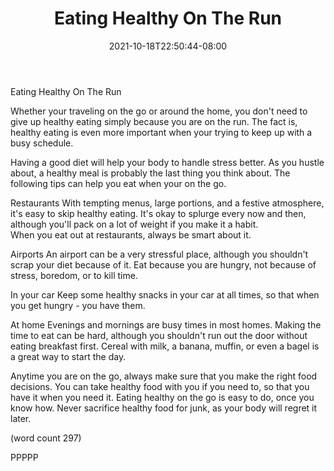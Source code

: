﻿---
title: "Eating Healthy On The Run"
date: 2021-10-18T22:50:44-08:00
description: "Healthy Eating Tips for Web Success"
featured_image: "/images/Healthy Eating.jpg"
tags: ["Healthy Eating"]
---

Eating Healthy On The Run

Whether your traveling on the go or around the 
home, you don't need to give up healthy eating 
simply because you are on the run.  The fact is, 
healthy eating is even more important when your 
trying to keep up with a busy schedule.

Having a good diet will help your body to handle
stress better.  As you hustle about, a healthy meal
is probably the last thing you think about.  The
following tips can help you eat when your on the go.

Restaurants
With tempting menus, large portions, and a festive
atmosphere, it's easy to skip healthy eating.  It's
okay to splurge every now and then, although you'll
pack on a lot of weight if you make it a habit.  
When you eat out at restaurants, always be smart 
about it.

Airports
An airport can be a very stressful place, although
you shouldn't scrap your diet because of it.  Eat
because you are hungry, not because of stress, 
boredom, or to kill time.

In your car
Keep some healthy snacks in your car at all times, 
so that when you get hungry - you have them.

At home 
Evenings and mornings are busy times in most homes.
Making the time to eat can be hard, although you
shouldn't run out the door without eating breakfast
first.  Cereal with milk, a banana, muffin, or even 
a bagel is a great way to start the day.

Anytime you are on the go, always make sure that you
make the right food decisions.  You can take healthy
food with you if you need to, so that you have it
when you need it.  Eating healthy on the go is easy
to do, once you know how.  Never sacrifice healthy
food for junk, as your body will regret it later.

(word count 297)

PPPPP

